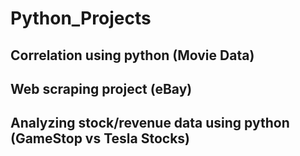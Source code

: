 # Python_Projects
## Correlation using python (Movie Data)
## Web scraping project (eBay)
## Analyzing stock/revenue data using python (GameStop vs Tesla Stocks)

